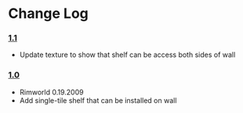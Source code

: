 # Change Log

### [1.1](https://github.com/lambui/Rimworld_InwallShelf/releases/tag/1.1)
+ Update texture to show that shelf can be access both sides of wall

### [1.0](https://github.com/lambui/Rimworld_InwallShelf/releases/tag/1.0)
+ Rimworld 0.19.2009  
+ Add single-tile shelf that can be installed on wall